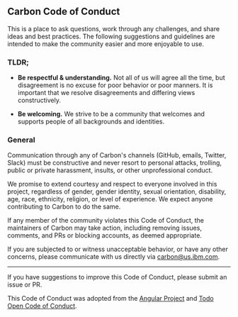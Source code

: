 ## Carbon Code of Conduct

This is a place to ask questions, work through any challenges, and share ideas and best practices. The following suggestions and guidelines are intended to make the community easier and more enjoyable to use.

### TLDR;

- **Be respectful & understanding.** Not all of us will agree all the time, but disagreement is no excuse for poor behavior or poor manners. It is important that we resolve disagreements and differing views constructively.

* **Be welcoming.** We strive to be a community that welcomes and supports people of all backgrounds and identities.

### General

Communication through any of Carbon's channels (GitHub, emails, Twitter, Slack) must be constructive and never resort to personal attacks, trolling, public or private harassment, insults, or other unprofessional conduct.

We promise to extend courtesy and respect to everyone involved in this project, regardless of gender, gender identity, sexual orientation, disability, age, race, ethnicity, religion, or level of experience. We expect anyone contributing to Carbon to do the same.

If any member of the community violates this Code of Conduct, the maintainers of Carbon may take action, including removing issues, comments, and PRs or blocking accounts, as deemed appropriate.

If you are subjected to or witness unacceptable behavior, or have any other concerns, please communicate with us directly via carbon@us.ibm.com.

<hr>

If you have suggestions to improve this Code of Conduct, please submit an issue or PR.

This Code of Conduct was adopted from the [Angular Project](https://github.com/angular/code-of-conduct/blob/master/CODE_OF_CONDUCT.md) and [Todo Open Code of Conduct](http://todogroup.org/opencodeofconduct/).
